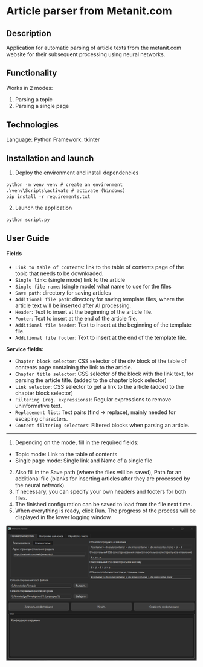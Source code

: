 # Article parser from Metanit.com

## Description

Application for automatic parsing of article texts from the metanit.com website for their subsequent processing using neural networks.

## Functionality

Works in 2 modes:
1) Parsing a topic
2) Parsing a single page

## Technologies

Language: Python
Framework: tkinter

## Installation and launch

1. Deploy the environment and install dependencies
```
python -m venv venv # create an environment
.\venv\Scripts\activate # activate (Windows)
pip install -r requirements.txt
```

2. Launch the application
```
python script.py
```

## User Guide

#### Fields
- `Link to table of contents`: link to the table of contents page of the topic that needs to be downloaded.
- `Single link`: (single mode) link to the article
- `Single file name`: (single mode) what name to use for the files
- `Save path`: directory for saving articles
- `Additional file path`: directory for saving template files, where the article text will be inserted after AI processing.
- `Header`: Text to insert at the beginning of the article file.
- `Footer`: Text to insert at the end of the article file.
- `Additional file header`: Text to insert at the beginning of the template file.
- `Additional file footer`: Text to insert at the end of the template file.

**Service fields:**
- `Chapter block selector`: CSS selector of the div block of the table of contents page containing the link to the article.
- `Chapter title selector`: CSS selector of the block with the link text, for parsing the article title. (added to the chapter block selector)
- `Link selector`: CSS selector to get a link to the article (added to the chapter block selector)
- `Filtering (reg. expressions)`: Regular expressions to remove uninformative text.
- `Replacement list`: Text pairs (find -> replace), mainly needed for escaping characters.
- `Content filtering selectors`: Filtered blocks when parsing an article.

---
1. Depending on the mode, fill in the required fields:
- Topic mode: Link to the table of contents
- Single page mode: Single link and Name of a single file
2. Also fill in the Save path (where the files will be saved), Path for an additional file (blanks for inserting articles after they are processed by the neural network).
3. If necessary, you can specify your own headers and footers for both files.
4. The finished configuration can be saved to load from the file next time.
5. When everything is ready, click Run. The progress of the process will be displayed in the lower logging window.

![](./_/Pasted%20image%2020250527163929.png)
